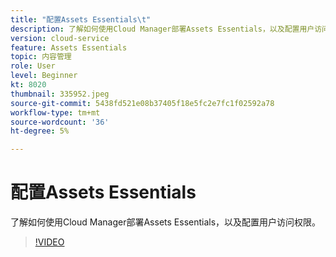 ```yaml
---
title: "配置Assets Essentials\t"
description: 了解如何使用Cloud Manager部署Assets Essentials，以及配置用户访问权限。
version: cloud-service
feature: Assets Essentials
topic: 内容管理
role: User
level: Beginner
kt: 8020
thumbnail: 335952.jpeg
source-git-commit: 5438fd521e08b37405f18e5fc2e7fc1f02592a78
workflow-type: tm+mt
source-wordcount: '36'
ht-degree: 5%

---
```



# 配置Assets Essentials

了解如何使用Cloud Manager部署Assets Essentials，以及配置用户访问权限。

>[!VIDEO](https://video.tv.adobe.com/v/335952/?quality=9&learn=on)
